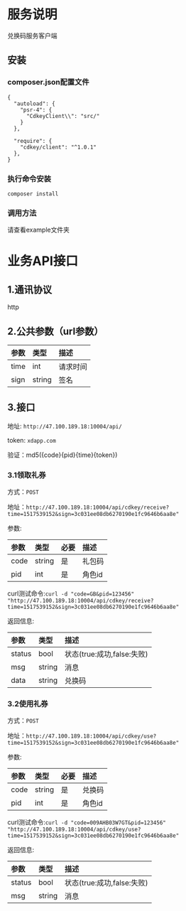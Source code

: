 # 服务说明
兑换码服务客户端

## 安装

### composer.json配置文件
```
{
  "autoload": {
    "psr-4": {
      "CdkeyClient\\": "src/"
    }
  },
  
  "require": {
    "cdkey/client": "^1.0.1"
  },
}
```

### 执行命令安装
`composer install`

### 调用方法
请查看example文件夹

# 业务API接口

## 1.通讯协议
http

## 2.公共参数（url参数）

| 参数 | 类型 | 描述 |
| :--- | :--- | :--- |
| time | int | 请求时间 |
| sign | string | 签名 |

## 3.接口
地址: `http://47.100.189.18:10004/api/`

token: `xdapp.com`

验证：md5({code}{pid}{time}{token})

### 3.1领取礼券
方式：`POST`

地址：`http://47.100.189.18:10004/api/cdkey/receive?time=1517539152&sign=3c031ee08db6270190e1fc9646b6aa8e"`

参数:

| 参数 | 类型 | 必要 | 描述 |
| :--- | :--- | :--- | :--- |
| code | string | 是 | 礼包码 |
| pid | int | 是 | 角色id |

curl测试命令:`curl -d "code=GB&pid=123456" "http://47.100.189.18:10004/api/cdkey/receive?time=1517539152&sign=3c031ee08db6270190e1fc9646b6aa8e"`

返回信息:

| 参数 | 类型 | 描述 |
| :--- | :--- | :--- |
| status | bool | 状态(true:成功,false:失败) |
| msg | string | 消息 |
| data | string | 兑换码 |

### 3.2使用礼券
方式：`POST`

地址：`http://47.100.189.18:10004/api/cdkey/use?time=1517539152&sign=3c031ee08db6270190e1fc9646b6aa8e"`

参数:

| 参数 | 类型 | 必要 | 描述 |
| :--- | :--- | :--- | :--- |
| code | string | 是 | 兑换码 |
| pid | int | 是 | 角色id |

curl测试命令:`curl -d "code=009AHB03W7GT&pid=123456" "http://47.100.189.18:10004/api/cdkey/use?time=1517539152&sign=3c031ee08db6270190e1fc9646b6aa8e"`

返回信息:

| 参数 | 类型 | 描述 |
| :--- | :--- | :--- |
| status | bool | 状态(true:成功,false:失败) |
| msg | string | 消息 |
